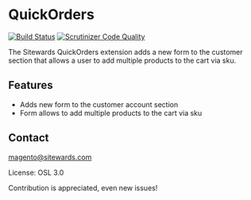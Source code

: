 QuickOrders
=============

[![Build Status](https://travis-ci.org/sitewards/QuickOrders.png?branch=master)](https://travis-ci.org/sitewards/QuickOrders)
[![Scrutinizer Code Quality](https://scrutinizer-ci.com/g/sitewards/QuickOrders/badges/quality-score.png?b=master)](https://scrutinizer-ci.com/g/sitewards/QuickOrders/?branch=master)

The Sitewards QuickOrders extension adds a new form to the customer section that allows a user to add multiple products to the cart via sku.

Features
------------------
* Adds new form to the customer account section
* Form allows to add multiple products to the cart via sku

Contact
------------------
magento@sitewards.com

License: OSL 3.0

Contribution is appreciated, even new issues!
